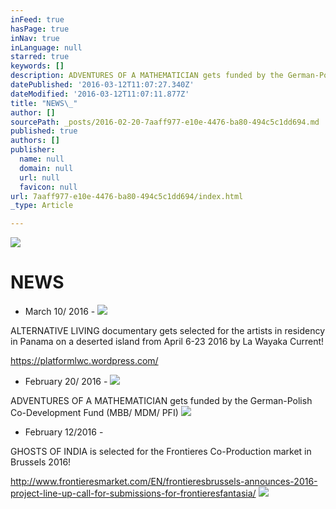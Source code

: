 ```yaml
---
inFeed: true
hasPage: true
inNav: true
inLanguage: null
starred: true
keywords: []
description: ADVENTURES OF A MATHEMATICIAN gets funded by the German-Polish Co-Development Fund (MBB/ MDM/ PFI)
datePublished: '2016-03-12T11:07:27.340Z'
dateModified: '2016-03-12T11:07:11.877Z'
title: "NEWS\_"
author: []
sourcePath: _posts/2016-02-20-7aaff977-e10e-4476-ba80-494c5c1dd694.md
published: true
authors: []
publisher:
  name: null
  domain: null
  url: null
  favicon: null
url: 7aaff977-e10e-4476-ba80-494c5c1dd694/index.html
_type: Article

---
```

![](https://the-grid-user-content.s3-us-west-2.amazonaws.com/9c3dbfea-a24c-467c-9579-f81b0ddb3426.jpg)

# NEWS 

- March 10/ 2016 - ![](https://the-grid-user-content.s3-us-west-2.amazonaws.com/bc91dd23-89d9-4331-b82a-15bef518bc02.jpg)

ALTERNATIVE LIVING documentary gets selected for the artists in residency in Panama on a deserted island from April 6-23 2016 by La Wayaka Current!

https://platformlwc.wordpress.com/

- February 20/ 2016 - ![](https://the-grid-user-content.s3-us-west-2.amazonaws.com/e9c1c130-e389-4d46-90b9-3e88c5c7ec10.jpg)

ADVENTURES OF A MATHEMATICIAN gets funded by the German-Polish Co-Development Fund (MBB/ MDM/ PFI)
![](https://the-grid-user-content.s3-us-west-2.amazonaws.com/b9c0445e-1e64-4e7c-92fc-981fd30ed2fc.jpg)

- February 12/2016 -                                                     

GHOSTS OF INDIA is selected for the Frontieres Co-Production market in Brussels 2016!   

http://www.frontieresmarket.com/EN/frontieresbrussels-announces-2016-project-line-up-call-for-submissions-for-frontieresfantasia/
![](https://the-grid-user-content.s3-us-west-2.amazonaws.com/95560b3f-8208-4669-b476-5a32f523432f.jpg)